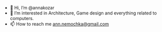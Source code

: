 - 👋 Hi, I’m @annakozar
- 👀 I’m interested in Architecture, Game design and everything related to computers.
- 📫 How to reach me ann.nemochka@gmail.com

<!---
annakozar/annakozar is a ✨ special ✨ repository because its `README.md` (this file) appears on your GitHub profile.
You can click the Preview link to take a look at your changes.
--->
